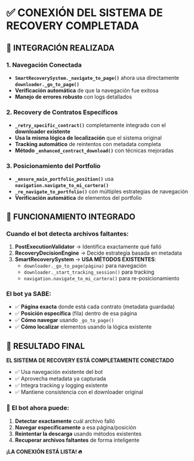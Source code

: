 # ✅ CONEXIÓN DEL SISTEMA DE RECOVERY COMPLETADA

## 🔗 INTEGRACIÓN REALIZADA

### 1. **Navegación Conectada**
- **`SmartRecoverySystem._navigate_to_page()`** ahora usa directamente **`downloader._go_to_page()`**
- **Verificación automática** de que la navegación fue exitosa
- **Manejo de errores robusto** con logs detallados

### 2. **Recovery de Contratos Específicos**
- **`_retry_specific_contract()`** completamente integrado con el **downloader existente**
- **Usa la misma lógica de localización** que el sistema original
- **Tracking automático** de reintentos con metadata completa
- **Método `_enhanced_contract_download()`** con técnicas mejoradas

### 3. **Posicionamiento del Portfolio**
- **`_ensure_main_portfolio_position()`** usa **`navigation.navigate_to_mi_cartera()`**
- **`_re_navigate_to_portfolio()`** con múltiples estrategias de navegación
- **Verificación automática** de elementos del portfolio

## 🎯 FUNCIONAMIENTO INTEGRADO

### Cuando el bot detecta archivos faltantes:

1. **PostExecutionValidator** → Identifica exactamente qué falló
2. **RecoveryDecisionEngine** → Decide estrategia basada en metadata
3. **SmartRecoverySystem** → **USA MÉTODOS EXISTENTES**:
   - `downloader._go_to_page(página)` para navegación
   - `downloader._start_tracking_session()` para tracking
   - `navigation.navigate_to_mi_cartera()` para re-posicionamiento

### El bot ya SABE:
- ✅ **Página exacta** donde está cada contrato (metadata guardada)
- ✅ **Posición específica** (fila) dentro de esa página
- ✅ **Cómo navegar** usando `_go_to_page()`
- ✅ **Cómo localizar** elementos usando la lógica existente

## 🚀 RESULTADO FINAL

**EL SISTEMA DE RECOVERY ESTÁ COMPLETAMENTE CONECTADO**

- ✅ Usa navegación existente del bot
- ✅ Aprovecha metadata ya capturada  
- ✅ Integra tracking y logging existente
- ✅ Mantiene consistencia con el downloader original

### 🎉 **El bot ahora puede:**

1. **Detectar exactamente** cuál archivo falló
2. **Navegar específicamente** a esa página/posición
3. **Reintentar la descarga** usando métodos existentes
4. **Recuperar archivos faltantes** de forma inteligente

**¡LA CONEXIÓN ESTÁ LISTA! 🔥**
